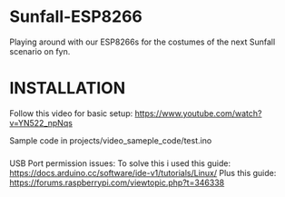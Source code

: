 # Sunfall-ESP8266
Playing around with our ESP8266s for the costumes of the next Sunfall scenario on fyn.



# INSTALLATION
Follow this video for basic setup:
https://www.youtube.com/watch?v=YN522_npNqs

Sample code in projects/video_sameple_code/test.ino

###
USB Port permission issues:
To solve this i used this guide:
https://docs.arduino.cc/software/ide-v1/tutorials/Linux/
Plus this guide:
https://forums.raspberrypi.com/viewtopic.php?t=346338

